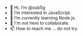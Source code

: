 - 👋 Hi, I’m @sub5g
- 👀 I’m interested in JavaScript.
- 🌱 I’m currently learning Node.js.
- 💞 I'm not here to collaborate. 
- 📫 How to reach me ... do not try.

<!---
sub5g/sub5g is a ✨ special ✨ repository because its `README.md` (this file) appears on your GitHub profile.
You can click the Preview link to take a look at your changes.
--->
